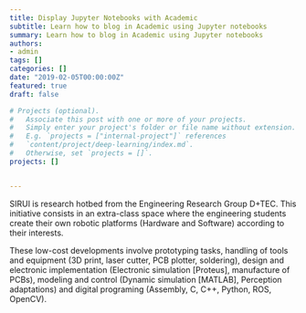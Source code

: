 ```yaml
---
title: Display Jupyter Notebooks with Academic
subtitle: Learn how to blog in Academic using Jupyter notebooks
summary: Learn how to blog in Academic using Jupyter notebooks
authors:
- admin
tags: []
categories: []
date: "2019-02-05T00:00:00Z"
featured: true
draft: false

# Projects (optional).
#   Associate this post with one or more of your projects.
#   Simply enter your project's folder or file name without extension.
#   E.g. `projects = ["internal-project"]` references 
#   `content/project/deep-learning/index.md`.
#   Otherwise, set `projects = []`.
projects: []


---
```


SIRUI is research hotbed from the Engineering Research Group D+TEC. This initiative consists in an extra-class space where the engineering students create their own robotic platforms (Hardware and Software) according to their interests.

These low-cost developments involve prototyping tasks, handling of tools and equipment (3D print, laser cutter, PCB plotter, soldering), design and electronic implementation (Electronic simulation [Proteus], manufacture of PCBs), modeling and control (Dynamic simulation [MATLAB], Perception adaptations) and digital programing (Assembly, C, C++, Python, ROS, OpenCV).
